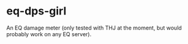 # eq-dps-girl

An EQ damage meter (only tested with THJ at the moment, but would probably work on any EQ server).
